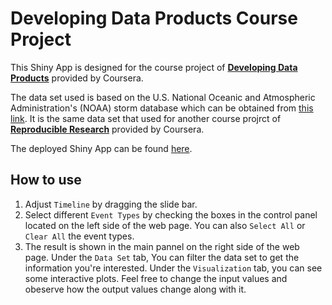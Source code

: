 # Developing Data Products Course Project
This Shiny App is designed for the course project of [**Developing Data Products**](https://www.coursera.org/course/devdataprod) provided by Coursera.

The data set used is based on the U.S. National Oceanic and Atmospheric Administration's (NOAA) storm database which can be obtained from [this link](https://d396qusza40orc.cloudfront.net/repdata%2Fdata%2FStormData.csv.bz2). It is the same data set that used for another course projrct of [**Reproducible Research**](https://www.coursera.org/course/repdata) provided by Coursera.

The deployed Shiny App can be found [here](https://jk100a.shinyapps.io/project/).

## How to use
1. Adjust `Timeline` by dragging the slide bar.
2. Select different `Event Types` by checking the boxes in the control panel located on the left side of the web page. You can also `Select All` or `Clear All` the event types.
3. The result is shown in the main pannel on the right side of the web page. Under the `Data Set` tab, You can filter the data set to get the information you're interested. Under the `Visualization` tab, you can see some interactive plots. Feel free to change the input values and obeserve how the output values change along with it.